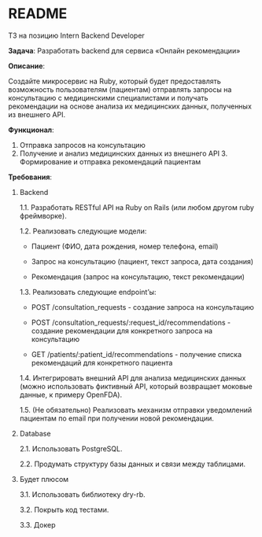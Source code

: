 # README

ТЗ на позицию Intern Backend Developer

**Задача**: Разработать backend для сервиса «Онлайн рекомендации»

**Описание**:

Создайте микросервис на Ruby, который будет предоставлять возможность пользователям (пациентам) отправлять запросы на консультацию с медицинскими специалистами и получать рекомендации на основе анализа их медицинских данных, полученных из внешнего API.

**Функционал**:

1. Отправка запросов на консультацию
2. Получение и анализ медицинских данных из внешнего API 3. Формирование и отправка рекомендаций пациентам

**Требования**:

1. Backend
    
    1.1. Разработать RESTful API на Ruby on Rails (или любом другом ruby фреймворке).
    
    1.2. Реализовать следующие модели:
    
    - Пациент (ФИО, дата рождения, номер телефона, email)
    
    - Запрос на консультацию (пациент, текст запроса, дата создания) 
    
    - Рекомендация (запрос на консультацию, текст рекомендации)
    
    1.3. Реализовать следующие endpoint’ы:
    - POST /consultation_requests - создание запроса на консультацию
    
    - POST /consultation_requests/:request_id/recommendations - создание рекомендации для конкретного запроса на консультацию
    
    - GET /patients/:patient_id/recommendations - получение списка рекомендаций для конкретного пациента
    
    1.4. Интегрировать внешний API для анализа медицинских данных (можно использовать фиктивный API, который возвращает моковые данные, к примеру OpenFDA).
    
    1.5. (Не обязательно) Реализовать механизм отправки уведомлений пациентам по email при получении новой рекомендации.
    
2. Database
    
    2.1. Использовать PostgreSQL.
    
    2.2. Продумать структуру базы данных и связи между таблицами.
    
3. Будет плюсом
    
    3.1. Использовать библиотеку dry-rb. 
    
    3.2. Покрыть код тестами.
    
    3.3. Докер